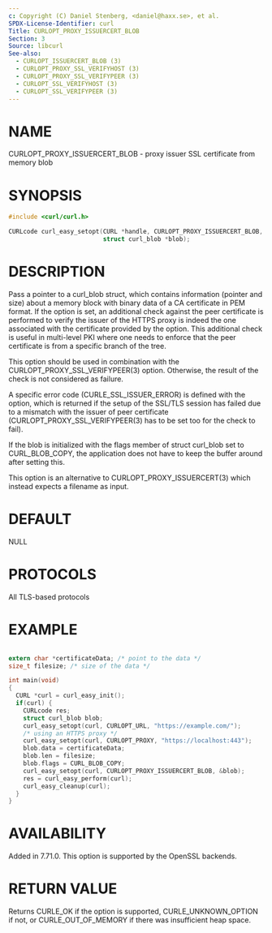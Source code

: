 ```yaml
---
c: Copyright (C) Daniel Stenberg, <daniel@haxx.se>, et al.
SPDX-License-Identifier: curl
Title: CURLOPT_PROXY_ISSUERCERT_BLOB
Section: 3
Source: libcurl
See-also:
  - CURLOPT_ISSUERCERT_BLOB (3)
  - CURLOPT_PROXY_SSL_VERIFYHOST (3)
  - CURLOPT_PROXY_SSL_VERIFYPEER (3)
  - CURLOPT_SSL_VERIFYHOST (3)
  - CURLOPT_SSL_VERIFYPEER (3)
---
```


# NAME

CURLOPT_PROXY_ISSUERCERT_BLOB - proxy issuer SSL certificate from memory blob

# SYNOPSIS

~~~c
#include <curl/curl.h>

CURLcode curl_easy_setopt(CURL *handle, CURLOPT_PROXY_ISSUERCERT_BLOB,
                          struct curl_blob *blob);
~~~

# DESCRIPTION

Pass a pointer to a curl_blob struct, which contains information (pointer and
size) about a memory block with binary data of a CA certificate in PEM
format. If the option is set, an additional check against the peer certificate
is performed to verify the issuer of the HTTPS proxy is indeed the one
associated with the certificate provided by the option. This additional check
is useful in multi-level PKI where one needs to enforce that the peer
certificate is from a specific branch of the tree.

This option should be used in combination with the
CURLOPT_PROXY_SSL_VERIFYPEER(3) option. Otherwise, the result of the
check is not considered as failure.

A specific error code (CURLE_SSL_ISSUER_ERROR) is defined with the option,
which is returned if the setup of the SSL/TLS session has failed due to a
mismatch with the issuer of peer certificate
(CURLOPT_PROXY_SSL_VERIFYPEER(3) has to be set too for the check to fail).

If the blob is initialized with the flags member of struct curl_blob set to
CURL_BLOB_COPY, the application does not have to keep the buffer around after
setting this.

This option is an alternative to CURLOPT_PROXY_ISSUERCERT(3) which
instead expects a filename as input.

# DEFAULT

NULL

# PROTOCOLS

All TLS-based protocols

# EXAMPLE

~~~c

extern char *certificateData; /* point to the data */
size_t filesize; /* size of the data */

int main(void)
{
  CURL *curl = curl_easy_init();
  if(curl) {
    CURLcode res;
    struct curl_blob blob;
    curl_easy_setopt(curl, CURLOPT_URL, "https://example.com/");
    /* using an HTTPS proxy */
    curl_easy_setopt(curl, CURLOPT_PROXY, "https://localhost:443");
    blob.data = certificateData;
    blob.len = filesize;
    blob.flags = CURL_BLOB_COPY;
    curl_easy_setopt(curl, CURLOPT_PROXY_ISSUERCERT_BLOB, &blob);
    res = curl_easy_perform(curl);
    curl_easy_cleanup(curl);
  }
}
~~~

# AVAILABILITY

Added in 7.71.0. This option is supported by the OpenSSL backends.

# RETURN VALUE

Returns CURLE_OK if the option is supported, CURLE_UNKNOWN_OPTION if not, or
CURLE_OUT_OF_MEMORY if there was insufficient heap space.

